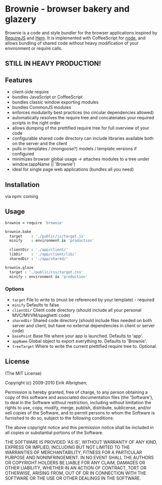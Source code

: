 # Brownie - browser bakery and glazery

 Brownie is a code and style bundler for the browser applications inspired by [RequireJS](http://requirejs.org/)
 and [Hem](http://github.com/maccman/hem). It is implemented with CoffeeScript for [node](http://nodejs.org),
 and allows bundling of shared code without heavy modification of your environment or require calls.
 
## STILL IN HEAVY PRODUCTION!

## Features

  - client-side require
  - bundles JavaScript or CoffeeScript
  - bundles classic window exporting modules
  - bundles CommonJS modules
  - enforces modularity best practices (no circular dependencies allowed)
  - automatically resolves the require tree and concatenates your required scripts in the right order
  - allows dumping of the prettified require tree for full overview of your code
  - configurable shared code directory can include libraries available both on the server and the client
  - pulls in templates / (mongoose?) models / template versions if configured
  - minimizes browser global usage -> attaches modules to a tree under window.(appName || 'Brownie')
  - ideal for single page web applications (bundles all you need)

## Installation

via npm: coming


## Usage


```coffee
brownie = require 'brownie'

brownie.bake
  target    : './public/js/target.js'
  minify    : environment is 'production'
  
  clientDir : './app/client/'
  libDir    : './app/client/lib/'
  sharedDir : './app/shared/'

brownie.glaze
  target : './public/css/target.css'
  minify : environment is 'production'
```

### Options

 - `target`       File to write to (must be referenced by your template) - required
 - `minify`       Defaults to false 
 - `clientDir`    Client code directory (should include all your personal MVC/MVVM/spaghetti code)
 - `sharedDir`    Shared code directory (should include files needed on both server and client, but have no external dependencies in client or server code)
 - `basePoint`    Base file where your app is launched. Defaults to 'app'.
 - `appName`      Global object to export everything to. Defaults to 'Brownie'.
 - `treeTarget`   Where to write the current prettified require tree to. Optional.


## License 

(The MIT License)

Copyright (c) 2009-2010 Eirik Albrigtsen;

Permission is hereby granted, free of charge, to any person obtaining
a copy of this software and associated documentation files (the
'Software'), to deal in the Software without restriction, including
without limitation the rights to use, copy, modify, merge, publish,
distribute, sublicense, and/or sell copies of the Software, and to
permit persons to whom the Software is furnished to do so, subject to
the following conditions:

The above copyright notice and this permission notice shall be
included in all copies or substantial portions of the Software.

THE SOFTWARE IS PROVIDED 'AS IS', WITHOUT WARRANTY OF ANY KIND,
EXPRESS OR IMPLIED, INCLUDING BUT NOT LIMITED TO THE WARRANTIES OF
MERCHANTABILITY, FITNESS FOR A PARTICULAR PURPOSE AND NONINFRINGEMENT.
IN NO EVENT SHALL THE AUTHORS OR COPYRIGHT HOLDERS BE LIABLE FOR ANY
CLAIM, DAMAGES OR OTHER LIABILITY, WHETHER IN AN ACTION OF CONTRACT,
TORT OR OTHERWISE, ARISING FROM, OUT OF OR IN CONNECTION WITH THE
SOFTWARE OR THE USE OR OTHER DEALINGS IN THE SOFTWARE.

